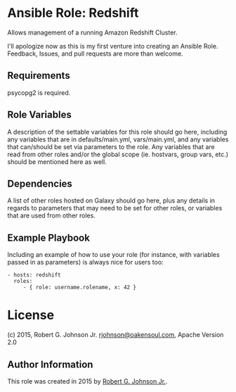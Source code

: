 # Ansible Role: Redshift

Allows management of a running Amazon Redshift Cluster.

I'll apologize now as this is my first venture into creating an Ansible Role. Feedback, Issues, and pull requests are
more than welcome.

## Requirements

psycopg2 is required.

## Role Variables

A description of the settable variables for this role should go here, including any variables that are in
defaults/main.yml, vars/main.yml, and any variables that can/should be set via parameters to the role. Any variables
that are read from other roles and/or the global scope (ie. hostvars, group vars, etc.) should be mentioned here as well.

## Dependencies

A list of other roles hosted on Galaxy should go here, plus any details in regards to parameters that may need to be set
for other roles, or variables that are used from other roles.

## Example Playbook

Including an example of how to use your role (for instance, with variables passed in as parameters) is always nice for
users too:

    - hosts: redshift
      roles:
         - { role: username.rolename, x: 42 }

# License

(c) 2015, Robert G. Johnson Jr. <rjohnson@oakensoul.com>, Apache Version 2.0

## Author Information

This role was created in 2015 by [Robert G. Johnson Jr.](http://github.com/oakensoul).
